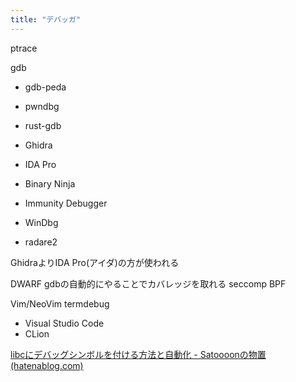 ```yaml
---
title: "デバッガ"
---
```


ptrace

gdb
- gdb-peda
- pwndbg
- rust-gdb

- Ghidra
- IDA Pro
- Binary Ninja
- Immunity Debugger
- WinDbg
- radare2

GhidraよりIDA Pro(アイダ)の方が使われる

DWARF
gdbの自動的にやることでカバレッジを取れる
seccomp BPF

Vim/NeoVim
termdebug

- Visual Studio Code
- CLion

[libcにデバッグシンボルを付ける方法と自動化 - Satoooonの物置 (hatenablog.com)](https://satoooon1024.hatenablog.com/entry/2022/06/12/libc%E3%81%AB%E3%83%87%E3%83%90%E3%83%83%E3%82%B0%E3%82%B7%E3%83%B3%E3%83%9C%E3%83%AB%E3%82%92%E4%BB%98%E3%81%91%E3%82%8B%E6%96%B9%E6%B3%95%E3%81%A8%E8%87%AA%E5%8B%95%E5%8C%96)